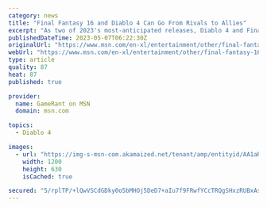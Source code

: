 ```yaml
---
category: news
title: "Final Fantasy 16 and Diablo 4 Can Go From Rivals to Allies"
excerpt: "As two of 2023's most-anticipated releases, Diablo 4 and Final Fantasy 16 are positioned as competitors but actually share a lot in common."
publishedDateTime: 2023-05-07T06:22:30Z
originalUrl: "https://www.msn.com/en-xl/entertainment/other/final-fantasy-16-and-diablo-4-can-go-from-rivals-to-allies/ar-AA1aR9Xr"
webUrl: "https://www.msn.com/en-xl/entertainment/other/final-fantasy-16-and-diablo-4-can-go-from-rivals-to-allies/ar-AA1aR9Xr"
type: article
quality: 87
heat: 87
published: true

provider:
  name: GameRant on MSN
  domain: msn.com

topics:
  - Diablo 4

images:
  - url: "https://img-s-msn-com.akamaized.net/tenant/amp/entityid/AA1aRhU7.img?h=630&w=1200&m=6&q=60&o=t&l=f&f=jpg&x=250&y=173"
    width: 1200
    height: 630
    isCached: true

secured: "5/rplTP/+lQwVSCdGDky0o5bMHOj5DeD7+aIu7f9FRwfYCcTRQgSHxzRUBxAs9Zw/kEoHqhkyWX4j1dMzvtMIDA1DEU/pQXQPneioy8SdQ1DObesLTWyw6eQt9XZ9SIHmpT7Eat6vZ3xtUGL8wbIZug3Edyq0dkGv+xy4t1AHoHznN/LLobvBxR2ngsMQTj926pFYhpWNqNuZVOlNnSaB4VpzU1DQ/A7nEUM0yak3Jk7lpi2cJD4/iPuTFbcFLxfb8xnvCMq3Els181ICpTyCzggB0gjyw2Z4dWzR/ULvYKzp/WzLalxD80UuyFTRRFhmxIwNvpskrgMObtKElrg3nC2XlGg0AFaCyO78PwEaOI=;H848DYVRUMbgnLZKW6/jZQ=="
---
```


